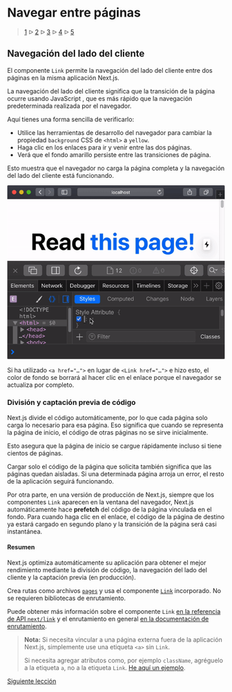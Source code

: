 # Navegar entre páginas

> [1](./1.md) &#5125; [2](./2.md) &#5125; [3](./3.md) &#5125; [4](./4.md) &#5125; [5](./5.md)

## Navegación del lado del cliente

El componente `Link` permite la navegación del lado del cliente entre dos páginas en la misma aplicación Next.js.

La navegación del lado del cliente significa que la transición de la página ocurre usando JavaScript , que es más rápido que la navegación predeterminada realizada por el navegador.

Aquí tienes una forma sencilla de verificarlo:

- Utilice las herramientas de desarrollo del navegador para cambiar la propiedad `background` CSS de `<html>` a `yellow`.
- Haga clic en los enlaces para ir y venir entre las dos páginas.
- Verá que el fondo amarillo persiste entre las transiciones de página.

Esto muestra que el navegador no carga la página completa y la navegación del lado del cliente está funcionando.

![](./images/client-side.gif)

Si ha utilizado `<a href="…">` en lugar de `<Link href="…">` e hizo esto, el color de fondo se borrará al hacer clic en el enlace porque el navegador se actualiza por completo.

### División y captación previa de código

Next.js divide el código automáticamente, por lo que cada página solo carga lo necesario para esa página. Eso significa que cuando se representa la página de inicio, el código de otras páginas no se sirve inicialmente.

Esto asegura que la página de inicio se cargue rápidamente incluso si tiene cientos de páginas.

Cargar solo el código de la página que solicita también significa que las páginas quedan aisladas. Si una determinada página arroja un error, el resto de la aplicación seguirá funcionando.

Por otra parte, en una versión de producción de Next.js, siempre que los componentes `Link` aparecen en la ventana del navegador, Next.js automáticamente hace **prefetch** del código de la página vinculada en el fondo. Para cuando haga clic en el enlace, el código de la página de destino ya estará cargado en segundo plano y la transición de la página será casi instantánea.

#### Resumen

Next.js optimiza automáticamente su aplicación para obtener el mejor rendimiento mediante la división de código, la navegación del lado del cliente y la captación previa (en producción).

Crea rutas como archivos [`pages`](https://nextjs.org/docs/basic-features/pages) y usa el componente [`Link`](https://nextjs.org/docs/api-reference/next/link) incorporado. No se requieren bibliotecas de enrutamiento.

Puede obtener más información sobre el componente `Link` [en la referencia de API `next/link`](https://nextjs.org/docs/api-reference/next/link) y el enrutamiento en general [en la documentación de enrutamiento](https://nextjs.org/docs/routing/introduction).

> **Nota:** Si necesita vincular a una página externa fuera de la aplicación Next.js, simplemente use una etiqueta `<a>` sin `Link`.
>
> Si necesita agregar atributos como, por ejemplo `className`, agréguelo a la etiqueta `a`, no a la etiqueta `Link`. [He aquí un ejemplo](https://github.com/vercel/next-learn-starter/blob/master/snippets/link-classname-example.js).

[Siguiente lección](../3/1.md)
